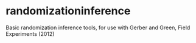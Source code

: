 randomizationinference
======================

Basic randomization inference tools, for use with Gerber and Green, Field Experiments (2012)
